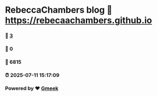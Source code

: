 # RebeccaChambers blog :link: https://rebecaachambers.github.io 
### :page_facing_up: [3](https://rebecaachambers.github.io/tag.html) 
### :speech_balloon: 0 
### :hibiscus: 6815 
### :alarm_clock: 2025-07-11 15:17:09 
### Powered by :heart: [Gmeek](https://github.com/Meekdai/Gmeek)
